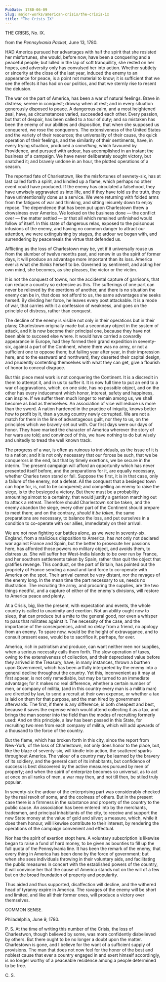 ```yaml
---
PubDate: 1780-06-09
Slug: major-works/american-crisis/the-crisis-ix
title: "The Crisis IX"
---
```


   THE CRISIS, No. IX.
   
   from the *Pennsylvania Packet*, June 13, 1780.
   
   HAD America pursued her advantages with half the spirit that she resisted
   her misfortunes, she would, before now, have been a conquering and a
   peaceful people; but lulled in the lap of soft tranquillity, she rested on
   her hopes, and adversity only has convulsed her into action. Whether
   subtlety or sincerity at the close of the last year, induced the enemy to
   an appearance for peace, is a point not material to know; it is sufficient
   that we see the effects it has had on our politics, and that we sternly
   rise to resent the delusion.

   The war on the part of America, has been a war of natural feelings. Brave
   in distress; serene in conquest; drowsy when at rest; and in every
   situation generously disposed to peace. A dangerous calm, and a most
   heightened zeal, have, as circumstances varied, succeeded each other. Every
   passion, but that of despair, has been called to a tour of duty; and so
   mistaken has been the enemy of our abilities and disposition, that when
   she supposed us conquered, we rose the conquerors. The extensiveness of
   the United States and the variety of their resources; the universality of
   their cause, the quick operation of their feelings, and the similarity of
   their sentiments, have, in every trying situation, produced a *something*,
   which favoured by Providence, and pursued with ardour, has accomplished in
   an instant the business of a campaign. We have never deliberately sought
   victory, but snatched it; and bravely undone in an hour, the plotted
   operations of a season.

   The reported fate of Charlestown, like the misfortunes of sevnety-six, has at last
   called forth a spirit, and kindled up a flame, which perhaps no other
   event could have produced. If the enemy has circulated a falsehood, they
   have unwisely aggravated us into life, and if they have told us the truth,
   they have unintentionally done us a service. We were returning with folded
   arms from the fatigues of war and thinking, and sitting leisurely down to
   enjoy repose. The dependence that has been put upon Charlestown threw a
   drowsiness over America. We looked on the business done &mdash; the conflict
   over &mdash; the matter settled &mdash; or that all which remained unfinished would
   follow of itself. In this state of dangerous relax, exposed to the
   poisonous infusions of the enemy, and having no common danger to attract
   our attention, we were extinguishing by stages, the ardour we began with,
   and surrendering by peacemeals the virtue that defended us.

   Afflicting as the loss of Charlestown may be, yet if it universally rouse
   us from the slumber of twelve months past, and renew in us the spirit of
   former days, it will produce an advantage more important than its loss.
   America ever *is* what she *thinks* herself to be. Governed by sentiment, and
   acting her own mind, she becomes, as she pleases, the victor or the
   victim.

   It is not the conquest of towns, nor the accidental capture of garrisons,
   that can reduce a country so extensive as this. The sufferings of one part
   can never be relieved by the exertions of another, and there is no
   situation the enemy can be in, that does not afford to us, the same
   advantages she seeks herself. By dividing her force, he leaves every
   post attackable. It is a mode of war, that carries with it a confession of
   weakness, and goes on the principle of distress, rather than conquest.

   The decline of the enemy is visible not only in their operations but in
   their plans; Charlestown originally made but a secondary object in the
   system of attack, and it is now become their principal one, because they
   have not been able to succeed else where. It would have carried a cowardly
   appearance in Europe, had they formed their grand expedition in seventy-six,
   against a part of the Continent, where there was no army, or not a
   sufficient one to oppose them; but failing year after year, in their
   impression here, and to the eastward and northward, they deserted their
   capital design, and prudently contenting themselves with what they can
   get, give a flourish of honor to conceal disgrace.

   But this piece meal work is not conquering the Continent. It is a
   discredit in them to attempt it, and in us to suffer it. It is now full
   time to put an end to a war of aggravations, which, on one side, has no
   possible object, and on the other has every inducement which honor,
   interest, safety and happiness, can inspire. If we suffer them much longer
   to remain among us, we shall become as bad as themselves. An association
   of vice will reduce us more than the sword. A nation hardened in the
   practice of iniquity, knows better how to profit by it, than a young
   country newly corrupted. We are not a match for them in the line of
   advantageous guilt, nor they to us, on the principles which we bravely set
   out with. Our first days were our days of honor. They have marked the
   character of America wherever the story of her wars are told; and
   convinced of this, we have nothing to do but wisely and unitedly to tread
   the well known track. 
   
   The progress of a war, is often as ruinous to
   individuals, as the issue of it is to a nation; and it is not only
   necessary that our forces be such, that we be conquerors in the end, but
   that by timely exertions, we be secure in the interim. The present campaign
   will afford an opportunity which has never presented itself before, and
   the preparations for it, are equally necessary, whether Charles twon stand or
   fall. Suppose the first, it is in that case, only a failure of the enemy,
   not a defeat. All the conquest that a besieged town can hope for, is, not
   to be conquered; and compelling an enemy to raise the siege, is to the
   besieged a victory. But there must be a probability amounting almost to a
   certainty, that would justify a garrison marching out to attack a retreat.
   Therefore should Charlestown *not* be taken, and the enemy abandon the siege,
   every other part of the Continent should prepare to meet them; and on the
   contrary, *should it be taken*, the same preparations are necessary, to
   balance the loss, and put ourselves in a condition to co-operate with our
   allies, immediately on their arrival.

   We are not now fighting our battles alone, as we were in seventy-six. England,
   from a malicious disposition to America, has *not* only not declared war
   against France and Spain, but the better to prosecute her passions here,
   has afforded those powers no military object, and avoids them, to distress
   us. She will suffer her West-India Islands to be over run by France, and
   her southern settlements taken by Spain, rather than quit the object
   that gratifies revenge. This conduct, on the part of Britain, has
   pointed out the propriety of France sending a naval and land force to
   co-operate with America on the spot. Their arrival cannot be very distant,
   nor the ravages of the enemy long. In the mean time the part necessary to us, needs 
   no illustration. The recruiting the army, and procuring
   the supplies, are the two things needful, and a
   capture of either of the enemy's divisions, will restore to America peace
   and plenty.

   At a Crisis, big, like the present, with expectation and events, the whole
   country is called to unanimity and exertion. Not an ability ought now to
   sleep, that can produce but a mite to the general good, nor even a whisper
   to pass that militates against it. The necessity of the case, and the
   importance of the consequences, admit no delay from a friend, no apology
   from an enemy. To spare now, would be the height of extravagance, and to
   consult present ease, would be to sacrifice it, perhaps, for ever.

   America, rich in patriotism and produce, can want neither men nor
   supplies, when a serious necessity calls them forth. The slow operation of
   taxes, owing to the extensiveness of collection, and their depreciated
   value before they arrived in the Treasury, have, in many instances, thrown
   a burthen upon Government, which has been artfully interpreted by the enemy
   into a general decline throughout the country. Yet this, inconvenient as
   it may at first appear, is not only remediable, but may be turned to an
   immediate advantage; for it makes no real difference, whether a certain
   number of men, or company of militia, (and in this country every man is a
   militia man) are directed by law, to send a recruit at their own expense,
   or whether a tax is laid on them for that purpose, and the man hired by
   government afterwards. The first, if there is any difference, is both
   cheapest and best, because it saves the expense which would attend
   collecting it as a tax, and brings the man sooner into the field than the
   modes of recruiting formerly used: And on this principle, a law has been
   passed in this State, for recruiting two men from each company of militia,
   which will add upwards of a thousand to the force of the country.

   But the flame, which has broken forth in this city, since the report from
   New-York, of the loss of Charlestown, not only does honor to the place,
   but, like the blaze of seventy-six, will kindle into action, the scattered sparks
   throughout America. The valour of a country may be learned by the bravery
   of its soldiery, and the general cast of its inhabitants, but confidence
   of success is best discovered by the active measures pursued by men of
   property; and when the spirit of enterprize becomes so universal, as to act
   at once on all ranks of men, a war may then, and not till then, be stiled
   truly popular.

   In seventy-six the ardour of the enterprising part was considerably checked by
   the real revolt of some, and the coolness of others. But in the present
   case there is a firmness in the substance and property of the country to
   the public cause. An association has been entered into by the merchants,
   tradesmen, and principal inhabitants of the city, to
   receive and support the new State money at the value of gold and silver; a
   measure, which, while it does them honour, will likewise contribute to their
   interest, by rendering the operations of the campaign convenient and
   effectual.

   Nor has the spirit of exertion stopt here. A voluntary subscription is
   likewise began to raise a fund of hard money, to be given as bounties to
   fill up the full quota of the Pennsylvania line. It has been the remark of
   the enemy, that every thing in America has been done by the force of
   government; but when she sees individuals throwing in their voluntary aids,
   and facilitating the public measures in concert with the established
   powers of the country, it will convince her that the cause of America
   stands not on the will of a few but on the broad foundation of property
   and popularity.

   Thus aided and thus supported, disaffection will decline, and the withered
   head of tyranny expire in America. The ravages of the enemy will be short
   and limited, and like all their former ones, will produce a victory over
   themselves.

   COMMON SENSE.
   
   Philadelphia, June 9, 1780.  

   P. S. At the time of writing this number of the Crisis, the loss of
   Charlestwon, though believed by some, was more confidently disbelieved by
   others. But there ought to be no longer a doubt upon the matter.
   Charlestown is gone, and I believe for the want of a sufficient supply of
   provisions. The man that does not now feel for the honor of the best and
   noblest cause that ever a country engaged in and exert himself
   accordingly, is no longer worthy of a peaceable residence among a people
   determined to be free.

   C. S.


